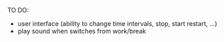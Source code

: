 TO DO:
- user interface (ability to change time intervals, stop, start restart, ...)
- play sound when switches from work/break
